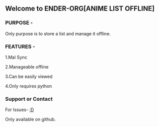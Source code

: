 ## Welcome to ENDER-ORG[ANIME LIST OFFLINE]


### PURPOSE -
Only purpose is to store a list and manage it offline.


### FEATURES -
1.Mal Sync

2.Manageable offline

3.Can be easily viewed

4.Only requires python

### Support or Contact

For Issues- [:D](https://github.com/ENDER-ORG/ANIME-LIST-OFFLINE/issues)

Only available on github.
